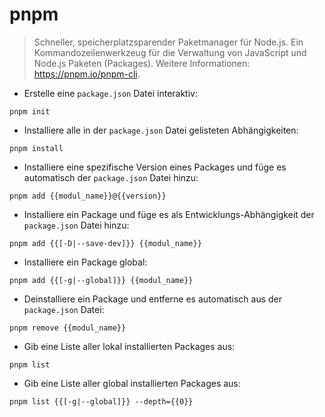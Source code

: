 # pnpm

> Schneller, speicherplatzsparender Paketmanager für Node.js.
> Ein Kommandozeilenwerkzeug für die Verwaltung von JavaScript und Node.js Paketen (Packages).
> Weitere Informationen: <https://pnpm.io/pnpm-cli>.

- Erstelle eine `package.json` Datei interaktiv:

`pnpm init`

- Installiere alle in der `package.json` Datei gelisteten Abhängigkeiten:

`pnpm install`

- Installiere eine spezifische Version eines Packages und füge es automatisch der `package.json` Datei hinzu:

`pnpm add {{modul_name}}@{{version}}`

- Installiere ein Package und füge es als Entwicklungs-Abhängigkeit der `package.json` Datei hinzu:

`pnpm add {{[-D|--save-dev]}} {{modul_name}}`

- Installiere ein Package global:

`pnpm add {{[-g|--global]}} {{modul_name}}`

- Deinstalliere ein Package und entferne es automatisch aus der `package.json` Datei:

`pnpm remove {{modul_name}}`

- Gib eine Liste aller lokal installierten Packages aus:

`pnpm list`

- Gib eine Liste aller global installierten Packages aus:

`pnpm list {{[-g|--global]}} --depth={{0}}`
